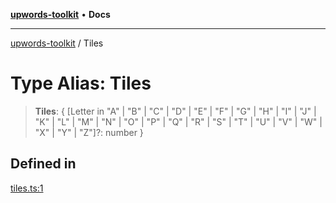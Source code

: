 [**upwords-toolkit**](../README.md) • **Docs**

***

[upwords-toolkit](../globals.md) / Tiles

# Type Alias: Tiles

> **Tiles**: \{ \[Letter in "A" \| "B" \| "C" \| "D" \| "E" \| "F" \| "G" \| "H" \| "I" \| "J" \| "K" \| "L" \| "M" \| "N" \| "O" \| "P" \| "Q" \| "R" \| "S" \| "T" \| "U" \| "V" \| "W" \| "X" \| "Y" \| "Z"\]?: number \}

## Defined in

[tiles.ts:1](https://github.com/PossibilityZero/upwords-toolkit/blob/2744cc267ac0331cbdb84fe8b6ecb1e227425c44/src/tiles.ts#L1)
